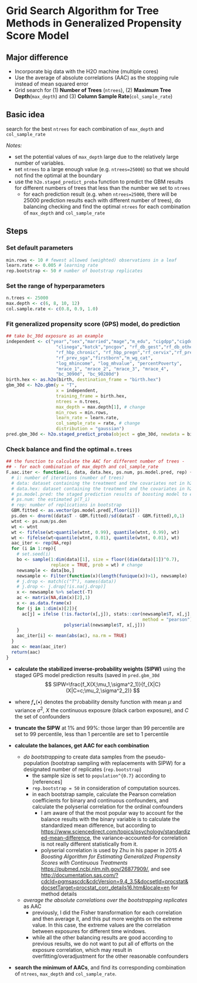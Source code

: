 # Grid Search Algorithm for Tree Methods in Generalized Propensity Score Model

## Major difference

- Incorporate big data with the H2O machine (multiple cores)
- Use the average of absolute correlations (AAC) as the stopping rule instead of mean squared error
- Grid search for (1) **Number of Trees** (`ntrees`), (2) **Maximum Tree Depth**(`max_depth`) and (3) **Column Sample Rate**(`col_sample_rate`)

## Basic idea

search for the best `ntrees` for each combination of `max_depth` and `col_sample_rate`

*Notes:*

- set the potential values of `max_depth` large due to the relatively large number of variables.
- set `ntrees` to a large enough value (e.g. `ntrees=25000`) so that we should not find the optimal at the boundary
- use the `h2o.staged_predict_proba` function to predict the GBM results for different numbers of trees that less than the number we set to `ntrees`
  - for each prediction result (e.g. when `ntrees=25000`, there will be 25000 prediction results each with different number of trees), do balancing checking and find the optimal `ntrees` for each combination of `max_depth` and `col_sample_rate`

## Steps

### Set default parameters

```R
min.rows <- 10 # fewest allowed (weighted) observations in a leaf
learn.rate <- 0.005 # learning rate 
rep.bootstrap <- 50 # number of bootstrap replicates
```

### Set the range of hyperparameters

```R
n.trees <- 25000
max.depth <- c(6, 8, 10, 12)
col.sample.rate <- c(0.8, 0.9, 1.0)
```

### Fit generalized propensity score (GPS) model, do prediction

```R
## take bc_30d exposure as an example
independent <- c("year","sex","married","mage","m_edu", "cigdpp","cigddp",
                   "clinega","kotck","pncgov", "rf_db_gest","rf_db_other",
                   "rf_hbp_chronic", "rf_hbp_pregn","rf_cervix","rf_prev_4kg",
                   "rf_prev_sga","firstborn","m_wg_cat",
                   "log_mhincome", "log_mhvalue", "percentPoverty",
                   "mrace_1", "mrace_2", "mrace_3", "mrace_4",
                   "bc_3090d", "bc_90280d")
birth.hex <- as.h2o(birth, destination_frame = "birth.hex")
gbm_30d <- h2o.gbm(y = "T",
                   x = independent,
                   training_frame = birth.hex,
                   ntrees = n.trees, 
                   max_depth = max.depth[1], # change
                   min_rows = min.rows,
                   learn_rate = learn.rate, 
                   col_sample_rate = rate, # change
                   distribution = "gaussian")
pred.gbm_30d <- h2o.staged_predict_proba(object = gbm_30d, newdata = birth.hex)
```

### Check balance and find the optimal `n.trees`

```R
## the function to calculate the AAC for different number of trees -
## - for each combination of max_depth and col_sample_rate
F.aac.iter <- function(i, data, data.hex, ps.num, ps.model.pred, rep) {
  # i: number of iterations (number of trees) 
  # data: dataset containing the treatment and the covariates not in h2o structure.
  # data.hex: dataset containing the treatment and the covariates in h2o env.
  # ps.model.pred: the staged prediction results of boosting model to estimate (p(T_iX_i)) 
  # ps.num: the estimated p(T_i) 
  # rep: number of replications in bootstrap 
  GBM.fitted <- as.vector(ps.model.pred[,floor(i)])
  ps.den <- dnorm((data$T - GBM.fitted)/sd(data$T - GBM.fitted),0,1)
  wtnt <- ps.num/ps.den
  wt <- wtnt
  wt <- fifelse(wt>quantile(wtnt, 0.99), quantile(wtnt, 0.99), wt)
  wt <- fifelse(wt<quantile(wtnt, 0.01), quantile(wtnt, 0.01), wt)
  aac_iter <- rep(NA,rep) 
  for (i in 1:rep){
    # set.seed(i)
    bo <- sample(1:dim(data)[1], size = floor((dim(data)[1])^0.7), 
                 replace = TRUE, prob = wt) # change
    newsample <- data[bo,]
    newsample <- Filter(function(x)(length(funique(x))>1), newsample)
    # j.drop <- match(c("T"), names(data))
    # j.drop <- j.drop[!is.na(j.drop)]
    x <- newsample %>% select(-T)
    ac <- matrix(NA,dim(x)[2],1)
    x <- as.data.frame(x)
    for (j in 1:dim(x)[2]){
      ac[j] = ifelse (!is.factor(x[,j]), stats::cor(newsample$T, x[,j],
                                                    method = "pearson"),
                      polyserial(newsample$T, x[,j]))
    }
    aac_iter[i] <- mean(abs(ac), na.rm = TRUE)
  }
  aac <- mean(aac_iter)
  return(aac)
}
```

- **calculate the stabilized inverse-probability weights (SIPW)** using the staged GPS model prediction results (saved in `pred.gbm_30d` 
  $$
  SIPW=\frac{f_X(X;\mu_1,\sigma^2_1)}{f_{X|C}(X|C=c;\mu_2,\sigma^2_2)}
  $$

- where $f_{\bullet}(\bullet)$ denotes the probability density function with mean $\mu$ and variance $\sigma^2$, $X$ the continuous exposure (black carbon exposure), and $C$ the set of confounders

- **truncate the SIPW** at 1\% and 99\%: those larger than 99 percentile are set to 99 percentile, less than 1 percentile are set to 1 percentile

- **calculate the balances, get AAC for each combination**
  
  - *do bootstrapping* to create data samples from the pseudo-population (bootstrap sampling with replacements with SIPW) for a designated number of replicates (`rep.bootstrap`)  
    - the sample size is set to `population^{0.7}` according to [references]
    - `rep.bootstrap = 50` in consideration of computation sources.
    - in each bootstrap sample, calculate the Pearson correlation coefficients for binary and continuous confounders, and calculate the polyserial correlation for the ordinal confounders
      - I am aware of that the most popular way to account for the balance results with the binary variable is to calculate the standardized mean difference, but according to <https://www.sciencedirect.com/topics/psychology/standardized-mean-difference>, the variance-accounted-for correlation is not really different statistically from it.
      - polyserial correlation is used by Zhu in his paper in 2015 *A Boosting Algorithm for Estimating Generalized Propensity Scores with Continuous Treatments* <https://pubmed.ncbi.nlm.nih.gov/26877909/>, and see <http://documentation.sas.com/?cdcId=pgmsascdc&cdcVersion=9.4_3.5&docsetId=procstat&docsetTarget=procstat_corr_details16.htm&locale=en> for method details
  - *average the absolute correlations over the bootstrapping replicates* as AAC
      - previously, I did the Fisher transformation for each correlation and then average it, and this put more weights on the extreme value. In this case, the extreme values are the correlation between exposures for different time windows.
      - while all the other balancing results are good according to previous results, we do not want to put all of efforts on the exposure correlation, which may result in overfitting/overadjustment for the other reasonable confounders
  
- **search the minimum of AACs**, and find its corresponding combination of `ntrees`, `max_depth` and `col_sample_rate`.

